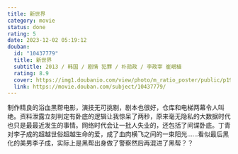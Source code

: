 ```yaml
---
title: 新世界
category: movie
status: done
rating: 5
date: 2023-12-02 05:19:12
douban:
  id: "10437779"
  title: 新世界
  subtitle: 2013 / 韩国 / 剧情 犯罪 / 朴勋政 / 李政宰 崔岷植
  rating: 8.9
  cover: https://img1.doubanio.com/view/photo/m_ratio_poster/public/p1903379979.jpg
  link: https://movie.douban.com/subject/10437779/
---
```


制作精良的浴血黑帮电影，演技无可挑剔，剧本也很好，仓库和电梯两幕令人叫绝。资料泄露立刻判定有卧底的逻辑让我惊呆了两秒，原来毫无隐私的大数据时代也只是最最近发生的事情。网络时代会让一批人失业的，还包括了间谍卧底。丁青对李子成的超越世俗超越生命的爱，成了血肉横飞之间的一束阳光……看似最后黑化的美男李子成，实际上是黑帮出身做了警察然后再混进了黑帮？？